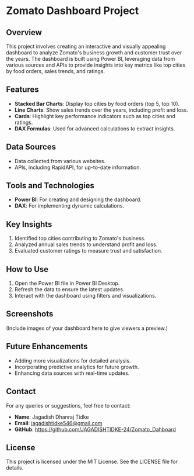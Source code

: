 # Zomato Dashboard Project

## Overview
This project involves creating an interactive and visually appealing dashboard to analyze Zomato's business growth and customer trust over the years. The dashboard is built using Power BI, leveraging data from various sources and APIs to provide insights into key metrics like top cities by food orders, sales trends, and ratings.

## Features
- **Stacked Bar Charts**: Display top cities by food orders (top 5, top 10).
- **Line Charts**: Show sales trends over the years, including profit and loss.
- **Cards**: Highlight key performance indicators such as top cities and ratings.
- **DAX Formulas**: Used for advanced calculations to extract insights.

## Data Sources
- Data collected from various websites.
- APIs, including RapidAPI, for up-to-date information.

## Tools and Technologies
- **Power BI**: For creating and designing the dashboard.
- **DAX**: For implementing dynamic calculations.

## Key Insights
1. Identified top cities contributing to Zomato's business.
2. Analyzed annual sales trends to understand profit and loss.
3. Evaluated customer ratings to measure trust and satisfaction.

## How to Use
1. Open the Power BI file in Power BI Desktop.
2. Refresh the data to ensure the latest updates.
3. Interact with the dashboard using filters and visualizations.

## Screenshots
(Include images of your dashboard here to give viewers a preview.)

## Future Enhancements
- Adding more visualizations for detailed analysis.
- Incorporating predictive analytics for future growth.
- Enhancing data sources with real-time updates.

## Contact
For any queries or suggestions, feel free to contact:
- **Name**: Jagadish Dhanraj Tidke
- **Email**: jagadishtidke546@gmail.com
- **GitHub**: https://github.com/JAGADISHTIDKE-24/Zomato_Dahboard

## License
This project is licensed under the MIT License. See the LICENSE file for details.
